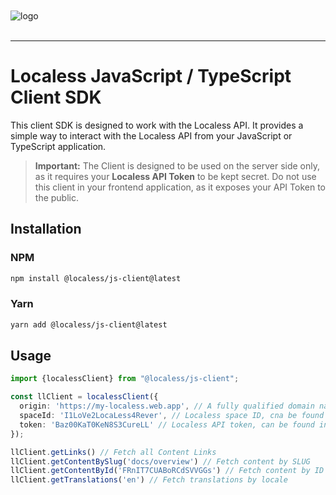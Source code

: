 <br/>
<br/>
<img src="https://github.com/Lessify/localess/wiki/img/logo-adaptive.svg" alt="logo">
<br/>
<br/>

----

# Localess JavaScript / TypeScript Client SDK

This client SDK is designed to work with the Localess API. It provides a simple way to interact with the Localess API from your JavaScript or TypeScript application.

> **Important:** 
> The Client is designed to be used on the server side only, as it requires your **Localess API Token** to be kept secret.
> Do not use this client in your frontend application, as it exposes your API Token to the public.

## Installation

### NPM
````bash
npm install @localess/js-client@latest
````

### Yarn
````bash
yarn add @localess/js-client@latest
````

## Usage

````ts
import {localessClient} from "@localess/js-client";

const llClient = localessClient({
  origin: 'https://my-localess.web.app', // A fully qualified domain name with protocol (http/https) and port.
  spaceId: 'I1LoVe2LocaLess4Rever', // Localess space ID, cna be found in the Localess Space settings
  token: 'Baz00KaT0KeN8S3CureLL' // Localess API token, can be found in the Localess Space settings
});

llClient.getLinks() // Fetch all Content Links
llClient.getContentBySlug('docs/overview') // Fetch content by SLUG
llClient.getContentById('FRnIT7CUABoRCdSVVGGs') // Fetch content by ID
llClient.getTranslations('en') // Fetch translations by locale
````
